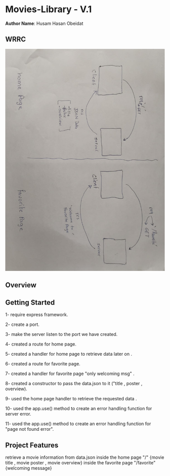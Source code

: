 # Movies-Library - V.1

**Author Name**: Husam Hasan Obeidat

## WRRC
![Client Server Cycle](./assets/cycle.jpeg "cycle")

## Overview

## Getting Started

1- require express framework.

2- create a port.

3- make the server listen to the port we have created.

4- created a route for home page.

5- created a handler for home page to retrieve data later on .

6- created a route for favorite page.

7- created a handler for favorite page "only welcoming msg" .

8- created a constructor to pass the data.json to it ("title , poster , overview).

9- used the home page handler to retrieve the requested data .

10- used the app.use() method to create an error handling function for server error.

11- used the app.use() method to create an error handling function for "page not found error".

## Project Features
retrieve a movie information from data.json
inside the home page "/"    {movie title , movie poster , movie overview}
inside the favorite page "/favorite"   {welcoming message}